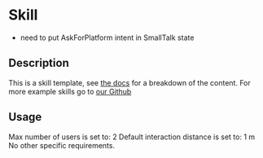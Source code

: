 # Skill
- need to put AskForPlatform intent in SmallTalk state

## Description
This is a skill template, see [the docs](https://docs.furhat.io/skills/#the-contents-of-a-skill) for a breakdown of the content. 
For more example skills go to [our Github](https://github.com/FurhatRobotics/)

## Usage
Max number of users is set to: 2
Default interaction distance is set to: 1 m
No other specific requirements. 
